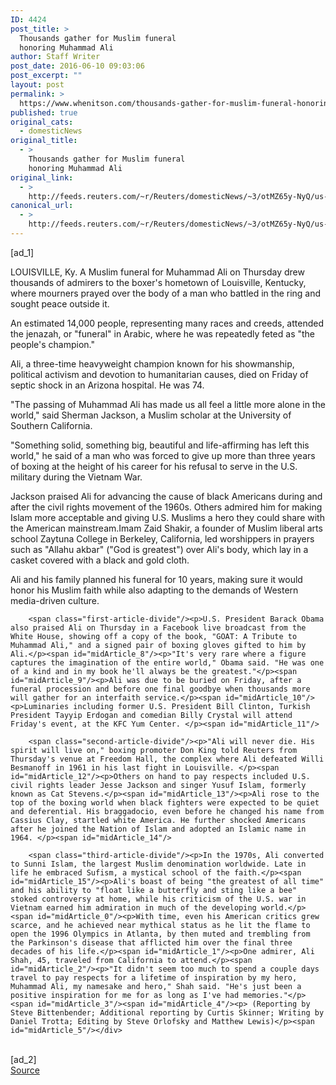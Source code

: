 ```yaml
---
ID: 4424
post_title: >
  Thousands gather for Muslim funeral
  honoring Muhammad Ali
author: Staff Writer
post_date: 2016-06-10 09:03:06
post_excerpt: ""
layout: post
permalink: >
  https://www.whenitson.com/thousands-gather-for-muslim-funeral-honoring-muhammad-ali/
published: true
original_cats:
  - domesticNews
original_title:
  - >
    Thousands gather for Muslim funeral
    honoring Muhammad Ali
original_link:
  - >
    http://feeds.reuters.com/~r/Reuters/domesticNews/~3/otMZ65y-NyQ/us-people-ali-funeral-idUSKCN0YV1A7
canonical_url:
  - >
    http://feeds.reuters.com/~r/Reuters/domesticNews/~3/otMZ65y-NyQ/us-people-ali-funeral-idUSKCN0YV1A7
---
```

 [ad_1]
<br><div id="articleText">
<span id="midArticle_start"/>

<span id="midArticle_0"/><span class="focusParagraph" readability="7"><p><span class="articleLocation">LOUISVILLE, Ky.</span> A Muslim funeral for Muhammad Ali on Thursday drew thousands of admirers to the boxer's hometown of Louisville, Kentucky, where mourners prayed over the body of a man who battled in the ring and sought peace outside it.</p></span><span id="midArticle_1"/><p>An estimated 14,000 people, representing many races and creeds, attended the jenazah, or "funeral" in Arabic, where he was repeatedly feted as "the people's champion." </p><span id="midArticle_2"/><p>Ali, a three-time heavyweight champion known for his showmanship, political activism and devotion to humanitarian causes, died on Friday of septic shock in an Arizona hospital. He was 74.</p><span id="midArticle_3"/><p>"The passing of Muhammad Ali has made us all feel a little more alone in the world," said Sherman Jackson, a Muslim scholar at the University of Southern California. </p><span id="midArticle_4"/><p>"Something solid, something big, beautiful and life-affirming has left this world," he said of a man who was forced to give up more than three years of boxing at the height of his career for his refusal to serve in the U.S. military during the Vietnam War.</p><span id="midArticle_5"/><p>Jackson praised Ali for advancing the cause of black Americans during and after the civil rights movement of the 1960s. Others admired him for making Islam more acceptable and giving U.S. Muslims a hero they could share with the American mainstream.Imam Zaid Shakir, a founder of Muslim liberal arts school Zaytuna College in Berkeley, California, led worshippers in prayers such as "Allahu akbar" ("God is greatest") over Ali's body, which lay in a casket covered with a black and gold cloth.</p><span id="midArticle_6"/><p>Ali and his family planned his funeral for 10 years, making sure it would honor his Muslim faith while also adapting to the demands of Western media-driven culture.</p><span id="midArticle_7"/>
        
        <span class="first-article-divide"/><p>U.S. President Barack Obama also praised Ali on Thursday in a Facebook live broadcast from the White House, showing off a copy of the book, "GOAT: A Tribute to Muhammad Ali," and a signed pair of boxing gloves gifted to him by Ali.</p><span id="midArticle_8"/><p>"It's very rare where a figure captures the imagination of the entire world," Obama said. "He was one of a kind and in my book he'll always be the greatest."</p><span id="midArticle_9"/><p>Ali was due to be buried on Friday, after a funeral procession and before one final goodbye when thousands more will gather for an interfaith service.</p><span id="midArticle_10"/><p>Luminaries including former U.S. President Bill Clinton, Turkish President Tayyip Erdogan and comedian Billy Crystal will attend Friday's event, at the KFC Yum Center. </p><span id="midArticle_11"/>
        
        <span class="second-article-divide"/><p>"Ali will never die. His spirit will live on," boxing promoter Don King told Reuters from Thursday's venue at Freedom Hall, the complex where Ali defeated Willi Besmanoff in 1961 in his last fight in Louisville. </p><span id="midArticle_12"/><p>Others on hand to pay respects included U.S. civil rights leader Jesse Jackson and singer Yusuf Islam, formerly known as Cat Stevens.</p><span id="midArticle_13"/><p>Ali rose to the top of the boxing world when black fighters were expected to be quiet and deferential. His braggadocio, even before he changed his name from Cassius Clay, startled white America. He further shocked Americans after he joined the Nation of Islam and adopted an Islamic name in 1964. </p><span id="midArticle_14"/>
        
        <span class="third-article-divide"/><p>In the 1970s, Ali converted to Sunni Islam, the largest Muslim denomination worldwide. Late in life he embraced Sufism, a mystical school of the faith.</p><span id="midArticle_15"/><p>Ali's boast of being "the greatest of all time" and his ability to "float like a butterfly and sting like a bee" stoked controversy at home, while his criticism of the U.S. war in Vietnam earned him admiration in much of the developing world.</p><span id="midArticle_0"/><p>With time, even his American critics grew scarce, and he achieved near mythical status as he lit the flame to open the 1996 Olympics in Atlanta, by then muted and trembling from the Parkinson's disease that afflicted him over the final three decades of his life.</p><span id="midArticle_1"/><p>One admirer, Ali Shah, 45, traveled from California to attend.</p><span id="midArticle_2"/><p>"It didn't seem too much to spend a couple days travel to pay respects for a lifetime of inspiration by my hero, Muhammad Ali, my namesake and hero," Shah said. "He's just been a positive inspiration for me for as long as I've had memories."</p><span id="midArticle_3"/><span id="midArticle_4"/><p> (Reporting by Steve Bittenbender; Additional reporting by Curtis Skinner; Writing by Daniel Trotta; Editing by Steve Orlofsky and Matthew Lewis)</p><span id="midArticle_5"/></div>
<br>[ad_2]
<br><a href="http://feeds.reuters.com/~r/Reuters/domesticNews/~3/otMZ65y-NyQ/us-people-ali-funeral-idUSKCN0YV1A7">Source </a>